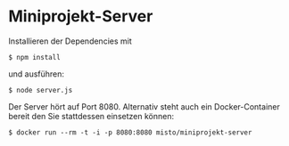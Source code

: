 # Miniprojekt-Server

Installieren der Dependencies mit

```$ npm install ```

und ausführen:

```$ node server.js```

Der Server hört auf Port 8080. Alternativ steht auch ein Docker-Container bereit den Sie stattdessen einsetzen können:

```$ docker run --rm -t -i -p 8080:8080 misto/miniprojekt-server```
